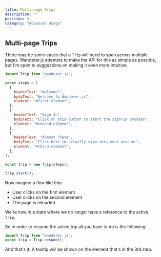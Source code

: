 ```yaml
---
title: Multi-page Trips
description: ""
position: 3
category: "Advanced Usage"
---
```


## Multi-page Trips

There may be some cases that a `Trip` will need to span across multiple pages. Wanderer.js attempts to make the API for this as simple as possible, but I'm open to suggestions on making it even more intuitive.

```js
import Trip from "wanderer.js";

const steps = [
  {
    headerText: "Welcome!",
    bodyText: "Welcome to Wanderer.js",
    element: "#first-element",
  },
  {
    headerText: "Sign In",
    bodyText: "Click on this button to start the sign-in process",
    element: "#second-element",
  },
  {
    headerText: "Almost There",
    bodyText: "Click here to actually sign into your account",
    element: "#third-element",
  },
];

const trip = new Trip(steps);

trip.start();
```

Now imagine a flow like this:

- User clicks on the first element
- User clicks on the second element
- The page is reloaded

We're now in a state where we no longer have a reference to the active `trip`.

So in order to resume the active trip all you have to do is the following

```js
import Trip from "wanderer.js";
const trip = Trip.resume();
```

And that's it. A tooltip will be shown on the element that's in the 3rd step.
